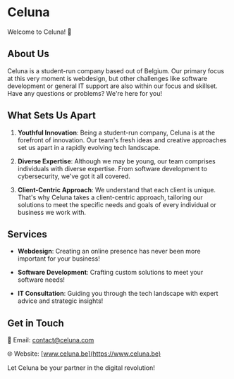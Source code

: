 # Celuna

Welcome to Celuna! 🚀

## About Us

Celuna is a student-run company based out of Belgium. Our primary focus at this very moment is webdesign, but other challenges like software development or general IT support are also within our focus and skillset. Have any questions or problems? We're here for you!

## What Sets Us Apart

1. **Youthful Innovation**: Being a student-run company, Celuna is at the forefront of innovation. Our team's fresh ideas and creative approaches set us apart in a rapidly evolving tech landscape.

2. **Diverse Expertise**: Although we may be young, our team comprises individuals with diverse expertise. From software development to cybersecurity, we've got it all covered.

3. **Client-Centric Approach**: We understand that each client is unique. That's why Celuna takes a client-centric approach, tailoring our solutions to meet the specific needs and goals of every individual or business we work with.

## Services

- **Webdesign**: Creating an online presence has never been more important for your business!

- **Software Development**: Crafting custom solutions to meet your software needs!

- **IT Consultation**: Guiding you through the tech landscape with expert advice and strategic insights!

## Get in Touch

📧 Email: contact@celuna.com

🌐 Website: [www.celuna.be](https://www.celuna.be)

Let Celuna be your partner in the digital revolution!
